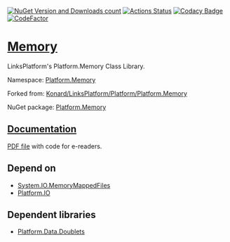 [![NuGet Version and Downloads count](https://buildstats.info/nuget/Platform.Memory)](https://www.nuget.org/packages/Platform.Memory)
[![Actions Status](https://github.com/linksplatform/Memory/workflows/CD/badge.svg)](https://github.com/linksplatform/Memory/actions?workflow=CD)
[![Codacy Badge](https://api.codacy.com/project/badge/Grade/9aaabf24441141439ea8419c71484feb)](https://app.codacy.com/app/drakonard/Memory?utm_source=github.com&utm_medium=referral&utm_content=linksplatform/Memory&utm_campaign=Badge_Grade_Dashboard)
[![CodeFactor](https://www.codefactor.io/repository/github/linksplatform/memory/badge)](https://www.codefactor.io/repository/github/linksplatform/memory)

# [Memory](https://github.com/linksplatform/Memory)

LinksPlatform's Platform.Memory Class Library.

Namespace: [Platform.Memory](https://linksplatform.github.io/Memory/csharp/api/Platform.Memory.html)

Forked from: [Konard/LinksPlatform/Platform/Platform.Memory](https://github.com/Konard/LinksPlatform/tree/1af617ce19994e78e7ed5c980075c18f8f6cf7f9/Platform/Platform.Memory)

NuGet package: [Platform.Memory](https://www.nuget.org/packages/Platform.Memory)

## [Documentation](https://linksplatform.github.io/Memory)
[PDF file](https://linksplatform.github.io/Memory/csharp/Platform.Memory.pdf) with code for e-readers.

## Depend on
*   [System.IO.MemoryMappedFiles](https://www.nuget.org/packages/System.IO.MemoryMappedFiles)
*   [Platform.IO](https://github.com/linksplatform/IO)

## Dependent libraries
*   [Platform.Data.Doublets](https://github.com/linksplatform/Data.Doublets)
